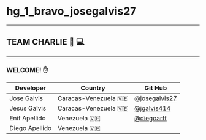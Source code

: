 # **hg_1_bravo_josegalvis27**
---
## TEAM CHARLIE 👼 💻  

---
 ### WELCOME! ✋
 |Developer|Country| Git Hub| 
|-------------|---------|-|
|Jose Galvis| Caracas-Venezuela 🇻🇪|[@josegalvis27](https://www.github.com/josegalvis27)
|Jesus Galvis| Caracas-Venezuela 🇻🇪|[@jgalvis414](https://www.github.com/jgalvis414)|
|Enif Apellido| Venezuela 🇻🇪|[@diegoarff](https://www.github.com/diegoarff) |
|Diego Apellido| Venezuela 🇻🇪||
